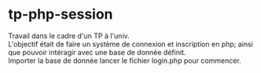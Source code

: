 # tp-php-session

Travail dans le cadre d'un TP à l'univ.<br/>
L'objectif était de faire un système de connexion et inscription en php; ainsi que pouvoir intéragir avec une base de donnée définit.<br/>
Importer la base de donnée lancer le fichier login.php pour commencer.
